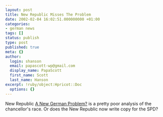 ```yaml
---
layout: post
title: New Republic Misses The Problem
date: 2002-02-04 16:02:51.000000000 +01:00
categories:
- german news
tags: []
status: publish
type: post
published: true
meta: {}
author:
  login: shanson
  email: papascott-wp@gmail.com
  display_name: PapaScott
  first_name: Scott
  last_name: Hanson
excerpt: !ruby/object:Hpricot::Doc
  options: {}
---
```

<p>New Republic <a href="http://www.thenewrepublic.com/express/judis012502.html">A New German Problem?</a> is a pretty poor analysis of the chancellor's race. Or does the New Republic now write copy for the SPD?</p>
